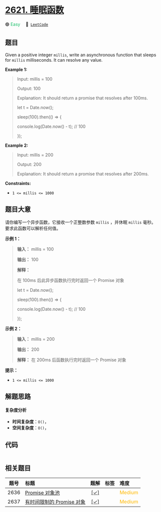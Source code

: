 # [2621. 睡眠函数](https://leetcode.com/problems/sleep)

🟢 <font color=#15bd66>Easy</font>&emsp; 🔗&ensp;[`LeetCode`](https://leetcode.com/problems/sleep)

## 题目

Given a positive integer `millis`, write an asynchronous function that sleeps
for `millis` milliseconds. It can resolve any value.



**Example 1:**

> Input: millis = 100
> 
> Output: 100
> 
> Explanation: It should return a promise that resolves after 100ms.
> 
> let t = Date.now();
> 
> sleep(100).then(() => {
> 
>   console.log(Date.now() - t); // 100
> 
> });

**Example 2:**

> Input: millis = 200
> 
> Output: 200
> 
> Explanation: It should return a promise that resolves after 200ms.

**Constraints:**

  * `1 <= millis <= 1000`


## 题目大意

请你编写一个异步函数，它接收一个正整数参数 `millis` ，并休眠 `millis` 毫秒。要求此函数可以解析任何值。



**示例 1：**

> 
> 
> 
> 
> 
> **输入：** millis = 100
> 
> **输出：** 100
> 
> **解释：**
> 
> 在 100ms 后此异步函数执行完时返回一个 Promise 对象
> 
> let t = Date.now();
> 
> sleep(100).then(() => {
> 
>   console.log(Date.now() - t); // 100
> 
> });
> 
> 

**示例 2：**

> 
> 
> 
> 
> 
> **输入：** millis = 200
> 
> **输出：** 200
> 
> **解释：** 在 200ms 后函数执行完时返回一个 Promise 对象
> 
> 



**提示：**

  * `1 <= millis <= 1000`


## 解题思路

#### 复杂度分析

- **时间复杂度**：`O()`，
- **空间复杂度**：`O()`，

## 代码

```javascript

```

## 相关题目

<!-- prettier-ignore -->
| 题号 | 标题 | 题解 | 标签 | 难度 |
| :------: | :------ | :------: | :------ | :------ |
| 2636 | [Promise 对象池](https://leetcode.com/problems/promise-pool) | [[✓]](/problem/2636.md) |  | <font color=#ffb800>Medium</font> |
| 2637 | [有时间限制的 Promise 对象](https://leetcode.com/problems/promise-time-limit) | [[✓]](/problem/2637.md) |  | <font color=#ffb800>Medium</font> |